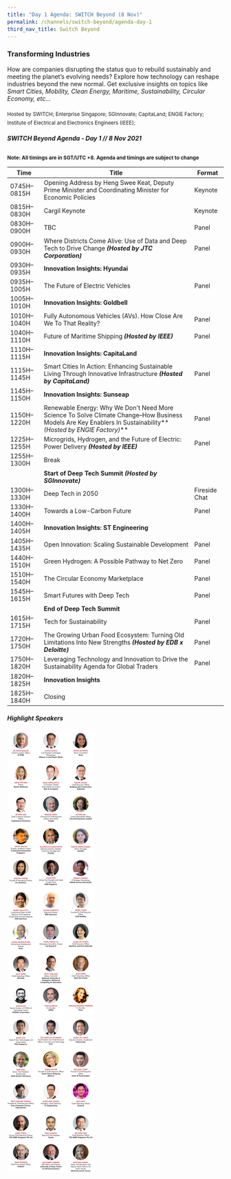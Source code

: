 ```yaml
---
title: "Day 1 Agenda: SWITCH Beyond (8 Nov)"
permalink: /channels/switch-beyond/agenda-day-1
third_nav_title: Switch Beyond
---
```

### Transforming Industries

How are companies disrupting the status quo to rebuild sustainably and meeting the planet’s evolving needs? Explore how technology can reshape industries beyond the new normal. Get exclusive insights on topics like *Smart Cities, Mobility, Clean Energy, Maritime, Sustainability, Circular Economy, etc...*

<sub>Hosted by SWITCH; Enterprise Singapore; SGInnovate; CapitaLand; ENGIE Factory; Institute of Electrical and Electronics Engineers (IEEE); </sub>

##### SWITCH Beyond Agenda - Day 1 // 8 Nov 2021

<sub>**Note: All timings are in SGT/UTC +8. Agenda and timings are subject to change**</sub>

| Time | Title | Format |
| -------- | -------- | -------- |
| 0745H–0815H     | Opening Address by Heng Swee Keat, Deputy Prime Minister and Coordinating Minister for Economic Policies    | Keynote     |
| 0815H–0830H     | Cargil Keynote      | Keynote     |
| 0830H–0900H     | TBC      | Panel    |
| 0900H–0930H     | Where Districts Come Alive: Use of Data and Deep Tech to Drive Change **_(Hosted by JTC Corporation)_**    | Panel     |
| 0930H–0935H    | **Innovation Insights: Hyundai**     |      |
| 0935H–1005H     | The Future of Electric Vehicles     | Panel     |
|1005H–1010H     | **Innovation Insights: Goldbell**     |      |
| 1010H–1040H     | Fully Autonomous Vehicles (AVs). How Close Are We To That Reality?     | Panel     |
| 1040H–1110H     | Future of Maritime Shipping **_(Hosted by IEEE)_**     | Panel    |
|1110H–1115H     | **Innovation Insights: CapitaLand**     |      |
| 1115H–1145H     | Smart Cities In Action: Enhancing Sustainable Living Through Innovative Infrastructure **_(Hosted by CapitaLand)_**     | Panel   |
|1145H–1150H     | **Innovation Insights: Sunseap**     |      |
| 1150H–1220H     | Renewable Energy: Why We Don't Need More Science To Solve Climate Change–How Business Models Are Key Enablers In Sustainability** _(Hosted by ENGIE Factory)_**      | Panel     |
| 1225H–1255H     | Microgrids, Hydrogen, and the Future of Electric: Power Delivery **_(Hosted by IEEE)_**      | Panel     |
| 1255H–1300H     | Break     |     |
|      | **Start of Deep Tech Summit** **_(Hosted by SGInnovate)_**     |      |
| 1300H–1330H     | Deep Tech in 2050    | Fireside Chat     |
| 1330H–1400H     | Towards a Low-Carbon Future  | Panel     |
|1400H–1405H     | **Innovation Insights: ST Engineering**     |      |
| 1405H–1435H     | Open Innovation: Scaling Sustainable Development    | Panel     |
| 1440H–1510H     | Green Hydrogen: A Possible Pathway to Net Zero   | Panel     |
| 1510H–1540H     | The Circular Economy Marketplace    | Panel    |
| 1545H–1615H     | Smart Futures with Deep Tech   | Panel     |
|      | **End of Deep Tech Summit**     |      |
| 1615H–1715H     | Tech for Sustainability     | Panel     |
| 1720H–1750H     | The Growing Urban Food Ecosystem: Turning Old Limitations Into New Strengths **_(Hosted by EDB x Deloitte)_**      | Panel     |
| 1750H–1820H     | Leveraging Technology and Innovation to Drive the Sustainability Agenda for Global Traders     | Panel     |
|1820H–1825H     | **Innovation Insights**     |      |
| 1825H–1840H     | Closing     |      |

##### Highlight Speakers
![SWITCH 2021 Speakers](/images/SWITCH_2021_Speakers_Beyond_Day1_Highlights_v1.png)